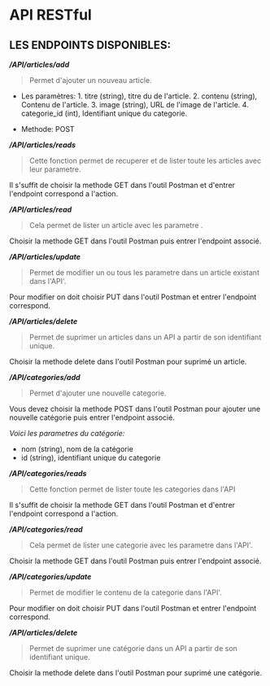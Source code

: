 # API RESTful
## LES ENDPOINTS DISPONIBLES:

***/API/articles/add***
>Permet d'ajouter un nouveau article.

- Les paramètres:
      1. titre (string), titre du de l'article.
      2. contenu (string), Contenu de l'article.
      3. image (string), URL de l'image de l'article.
      4. categorie_id (int), Identifiant unique du categorie.

- Methode: POST

***/API/articles/reads***

>Cette fonction permet de recuperer et de lister toute les articles avec leur parametre.

Il s'suffit de choisir la methode GET dans l'outil Postman et d'entrer l'endpoint correspond a l'action.

***/API/articles/read***

>Cela permet de lister un article avec les parametre .

Choisir la methode GET dans l'outil Postman  puis entrer l'endpoint associé.

***/API/articles/update***

>Permet de modifier un ou tous les parametre dans un article existant dans l'API'.

Pour modifier on doit choisir PUT dans l'outil Postman et entrer l'endpoint correspond.

***/API/articles/delete***

>Permet de suprimer un articles dans un API a partir de son identifiant unique.

Choisir la methode delete dans l'outil Postman pour suprimé un article.

***/API/categories/add***

>Permet d'ajouter une nouvelle categorie.

Vous devez choisir la methode POST dans l'outil Postman pour ajouter une nouvelle catégorie puis entrer l'endpoint associé.

*Voici les parametres du catégorie:*

- nom (string), nom de la catégorie
- id (string), identifiant unique du categorie

***/API/categories/reads***

>Cette fonction permet de lister toute les categories dans l'API

Il s'suffit de choisir la methode GET dans l'outil Postman et d'entrer l'endpoint correspond a l'action.

***/API/categories/read***

>Cela permet de lister une categorie avec les parametre dans l'API'.

Choisir la methode GET dans l'outil Postman  puis entrer l'endpoint associé.

***/API/categories/update***

>Permet de modifier le contenu de la categorie dans l'API'.

Pour modifier on doit choisir PUT dans l'outil Postman et entrer l'endpoint correspond.

***/API/articles/delete***

>Permet de suprimer une catégorie dans un API a partir de son identifiant unique.

Choisir la methode delete dans l'outil Postman pour suprimé une catégorie.

